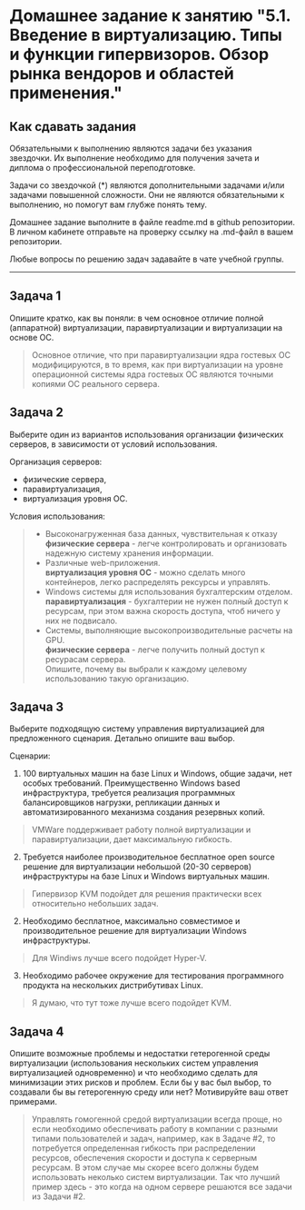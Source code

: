 
# Домашнее задание к занятию "5.1. Введение в виртуализацию. Типы и функции гипервизоров. Обзор рынка вендоров и областей применения."


## Как сдавать задания

Обязательными к выполнению являются задачи без указания звездочки. Их выполнение необходимо для получения зачета и диплома о профессиональной переподготовке.

Задачи со звездочкой (*) являются дополнительными задачами и/или задачами повышенной сложности. Они не являются обязательными к выполнению, но помогут вам глубже понять тему.

Домашнее задание выполните в файле readme.md в github репозитории. В личном кабинете отправьте на проверку ссылку на .md-файл в вашем репозитории.

Любые вопросы по решению задач задавайте в чате учебной группы.

---

## Задача 1

Опишите кратко, как вы поняли: в чем основное отличие полной (аппаратной) виртуализации, паравиртуализации и виртуализации на основе ОС.
> Основное отличие, что при паравиртуализации ядра гостевых ОС модифицируются, в то время, как при виртуализации на уровне операционной системы ядра гостевых ОС являются точными копиями ОС реального сервера.   
> 
## Задача 2

Выберите один из вариантов использования организации физических серверов, в зависимости от условий использования.

Организация серверов:
- физические сервера,
- паравиртуализация,
- виртуализация уровня ОС.

Условия использования:
> - Высоконагруженная база данных, чувствительная к отказу     
>  __физические сервера__ - легче контролировать и организовать надежную систему хранения информации.     
> - Различные web-приложения.       
> __виртуализация уровня ОС__ - можно сделать много контейнеров, легко распределять рексурсы и управлять.
> - Windows системы для использования бухгалтерским отделом.
> __паравиртуализация__ - бухгалтерии не нужен полный доступ к ресурсам, при этом важна скорость доступа, чтоб ничего у них не подвисало.    
> - Системы, выполняющие высокопроизводительные расчеты на GPU.    
> __физические сервера__ - легче получить полный доступ к ресурасам сервера.    
Опишите, почему вы выбрали к каждому целевому использованию такую организацию.

## Задача 3

Выберите подходящую систему управления виртуализацией для предложенного сценария. Детально опишите ваш выбор.

Сценарии:

1. 100 виртуальных машин на базе Linux и Windows, общие задачи, нет особых требований. Преимущественно Windows based инфраструктура, требуется реализация программных балансировщиков нагрузки, репликации данных и автоматизированного механизма создания резервных копий.
> VMWare поддерживает работу полной виртуализации и паравиртуализации, дает максимальную гибкость.
2. Требуется наиболее производительное бесплатное open source решение для виртуализации небольшой (20-30 серверов) инфраструктуры на базе Linux и Windows виртуальных машин.    
> Гипервизор KVM подойдет для решения практически всех относительно небольших задач.    
2. Необходимо бесплатное, максимально совместимое и производительное решение для виртуализации Windows инфраструктуры.
> Для Windiws лучше всего подойдет Hyper-V.    
3. Необходимо рабочее окружение для тестирования программного продукта на нескольких дистрибутивах Linux.
> Я думаю, что тут тоже лучше всего подойдет KVM.     

## Задача 4

Опишите возможные проблемы и недостатки гетерогенной среды виртуализации (использования нескольких систем управления виртуализацией одновременно) и что необходимо сделать для минимизации этих рисков и проблем. Если бы у вас был выбор, то создавали бы вы гетерогенную среду или нет? Мотивируйте ваш ответ примерами.     
> Управлять гомогенной средой виртуализации всегда проще, но если необходимо обеспечивать работу в компании с разными типами пользователей и задач, например, как в Задаче #2, то потребуется определенная гибкость при распределении ресурсов, обеспечения скорости и доступа к серверным ресурсам. В этом случае мы скорее всего должны будем использовать неколько систем виртуализации. Так что лучший пример здесь - это когда на одном сервере решаются все задачи из Задачи #2.

